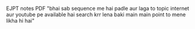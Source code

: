 EJPT notes PDF
"bhai sab sequence me hai  padle aur laga to topic internet aur youtube pe available hai search krr lena baki main main point to mene likha hi hai"
